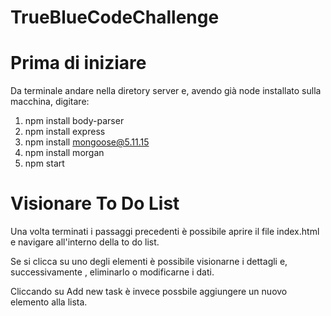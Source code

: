 # TrueBlueCodeChallenge

# Prima di iniziare
Da terminale andare nella diretory server e, avendo già node installato sulla macchina, digitare:

1. npm install body-parser
2. npm install express
3. npm install mongoose@5.11.15
4. npm install morgan
5. npm start

# Visionare To Do List
Una volta terminati i passaggi precedenti è possibile aprire il file index.html e navigare all'interno della to do list.

Se si clicca su uno degli elementi è possibile visionarne i dettagli e, successivamente , eliminarlo o modificarne i dati.

Cliccando su Add new task è invece possbile aggiungere un nuovo elemento alla lista.
